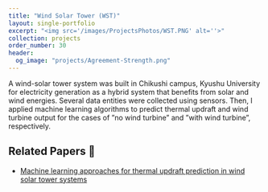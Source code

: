 ```yaml
---
title: "Wind Solar Tower (WST)"
layout: single-portfolio
excerpt: "<img src='/images/ProjectsPhotos/WST.PNG' alt=''>"
collection: projects
order_number: 30
header: 
  og_image: "projects/Agreement-Strength.png"
---
```


A wind-solar tower system was built in Chikushi campus, Kyushu University for electricity generation as a hybrid system that benefits from solar and wind energies. Several data entities were collected using sensors. Then, I applied machine learning algorithms to predict thermal updraft and wind turbine output for the cases of ”no wind turbine” and ”with wind turbine”, respectively.

Related Papers 📃
----
* [Machine learning approaches for thermal updraft prediction in wind solar tower systems](https://www.sciencedirect.com/science/article/pii/S0960148121008995)

